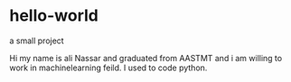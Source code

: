 # hello-world
a small project


Hi my name is ali Nassar and graduated from AASTMT and i am willing to work in machinelearning feild.
I used to code python.
